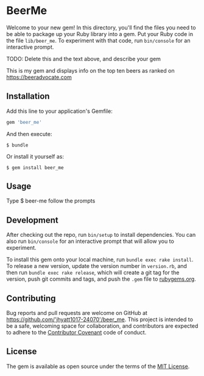 # BeerMe

Welcome to your new gem! In this directory, you'll find the files you need to be able to package up your Ruby library into a gem. Put your Ruby code in the file `lib/beer_me`. To experiment with that code, run `bin/console` for an interactive prompt.

TODO: Delete this and the text above, and describe your gem

This is my gem and displays info on the top ten beers as ranked on https://beeradvocate.com

## Installation

Add this line to your application's Gemfile:

```ruby
gem 'beer_me'
```

And then execute:

    $ bundle

Or install it yourself as:

    $ gem install beer_me

## Usage

Type
$ beer-me
follow the prompts

## Development

After checking out the repo, run `bin/setup` to install dependencies. You can also run `bin/console` for an interactive prompt that will allow you to experiment.

To install this gem onto your local machine, run `bundle exec rake install`. To release a new version, update the version number in `version.rb`, and then run `bundle exec rake release`, which will create a git tag for the version, push git commits and tags, and push the `.gem` file to [rubygems.org](https://rubygems.org).

## Contributing

Bug reports and pull requests are welcome on GitHub at https://github.com/'jhyatt1017-24070'/beer_me. This project is intended to be a safe, welcoming space for collaboration, and contributors are expected to adhere to the [Contributor Covenant](http://contributor-covenant.org) code of conduct.


## License

The gem is available as open source under the terms of the [MIT License](http://opensource.org/licenses/MIT).

